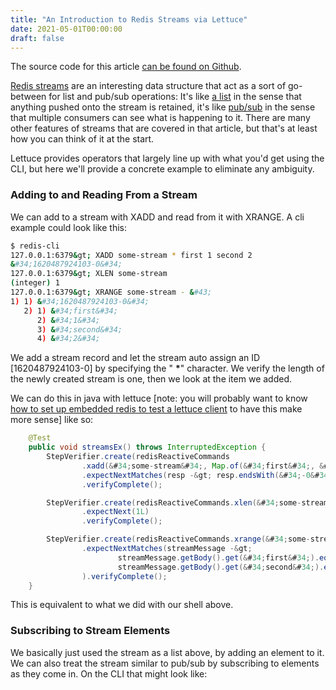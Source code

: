 ```yaml
---
title: "An Introduction to Redis Streams via Lettuce"
date: 2021-05-01T00:00:00
draft: false
---
```


The source code for this article [can be found on Github](https://github.com/nfisher23/reactive-programming-webflux).

[Redis streams](https://redis.io/topics/streams-intro) are an interesting data structure that act as a sort of go-between for list and pub/sub operations: It&#39;s like [a list](https://nickolasfisher.com/blog/Working-with-Lists-in-Redis-using-Lettuce-and-Webflux) in the sense that anything pushed onto the stream is retained, it&#39;s like [pub/sub](https://nickolasfisher.com/blog/How-to-Publish-and-Subscribe-to-Redis-Using-Lettuce) in the sense that multiple consumers can see what is happening to it. There are many other features of streams that are covered in that article, but that&#39;s at least how you can think of it at the start.

Lettuce provides operators that largely line up with what you&#39;d get using the CLI, but here we&#39;ll provide a concrete example to eliminate any ambiguity.

### Adding to and Reading From a Stream

We can add to a stream with XADD and read from it with XRANGE. A cli example could look like this:

``` bash
$ redis-cli
127.0.0.1:6379&gt; XADD some-stream * first 1 second 2
&#34;1620487924103-0&#34;
127.0.0.1:6379&gt; XLEN some-stream
(integer) 1
127.0.0.1:6379&gt; XRANGE some-stream - &#43;
1) 1) &#34;1620487924103-0&#34;
   2) 1) &#34;first&#34;
      2) &#34;1&#34;
      3) &#34;second&#34;
      4) &#34;2&#34;

```

We add a stream record and let the stream auto assign an ID \[1620487924103-0\] by specifying the &#34; **\***&#34; character. We verify the length of the newly created stream is one, then we look at the item we added.

We can do this in java with lettuce \[note: you will probably want to know [how to set up embedded redis to test a lettuce client](https://nickolasfisher.com/blog/How-to-use-Embedded-Redis-to-Test-a-Lettuce-Client-in-Spring-Boot-Webflux) to have this make more sense\] like so:

``` java
    @Test
    public void streamsEx() throws InterruptedException {
        StepVerifier.create(redisReactiveCommands
                .xadd(&#34;some-stream&#34;, Map.of(&#34;first&#34;, &#34;1&#34;, &#34;second&#34;, &#34;2&#34;)))
                .expectNextMatches(resp -&gt; resp.endsWith(&#34;-0&#34;))
                .verifyComplete();

        StepVerifier.create(redisReactiveCommands.xlen(&#34;some-stream&#34;))
                .expectNext(1L)
                .verifyComplete();

        StepVerifier.create(redisReactiveCommands.xrange(&#34;some-stream&#34;, Range.create(&#34;-&#34;, &#34;&#43;&#34;)))
                .expectNextMatches(streamMessage -&gt;
                        streamMessage.getBody().get(&#34;first&#34;).equals(&#34;1&#34;) &amp;&amp;
                        streamMessage.getBody().get(&#34;second&#34;).equals(&#34;2&#34;)
                ).verifyComplete();
    }

```

This is equivalent to what we did with our shell above.

### Subscribing to Stream Elements

We basically just used the stream as a list above, by adding an element to it. We can also treat the stream similar to pub/sub by subscribing to elements as they come in. On the CLI that might look like:

``` bash
